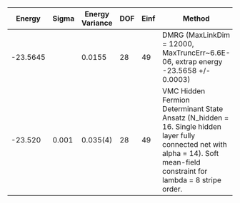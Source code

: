 | Energy   | Sigma | Energy Variance | DOF | Einf | Method                                                       | Data Repository                  |
|----------|-------|-----------------|-----|------|--------------------------------------------------------------|----------------------------------|
| -23.5645 |       | 0.0155          | 28  | 49   | DMRG (MaxLinkDim = 12000, MaxTruncErr~6.6E-06, extrap energy -23.5658 +/- 0.0003) |                                  |
| -23.520  | 0.001 | 0.035(4)        | 28  | 49   | VMC Hidden Fermion Determinant State Ansatz (N_hidden = 16. Single hidden layer fully connected net with alpha = 14). Soft mean-field constraint for lambda = 8 stripe order. | https://arxiv.org/abs/2111.10420 |
